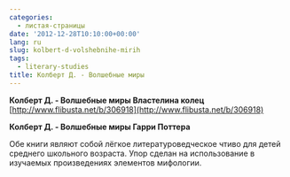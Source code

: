 ```yaml
---
categories:
  - листая-страницы
date: '2012-12-28T10:10:00+00:00'
lang: ru
slug: kolbert-d-volshebnihe-mirih
tags:
  - literary-studies
title: Колберт Д. - Волшебные миры
---
```



**Колберт Д. - Волшебные миры Властелина колец**  
[http://www.flibusta.net/b/306918](http://www.flibusta.net/b/306918)  

**Колберт Д. - Волшебные миры Гарри Поттера**  

Обе книги являют собой лёгкое литературоведческое чтиво для детей среднего школьного возраста. Упор сделан на использование в изучаемых произведениях элементов мифологии.
